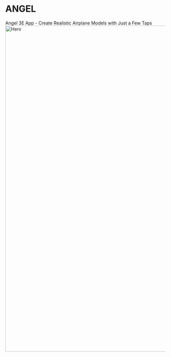 # ANGEL
Angel 3E App - Create Realistic Airplane Models with Just a Few Taps
<img width="1024" height="1024" alt="Hero" src="https://github.com/LANEING-AVIATION/ANGEL/assets/157899681/228f5bc0-5226-4c74-a3e9-530475b810dd">
